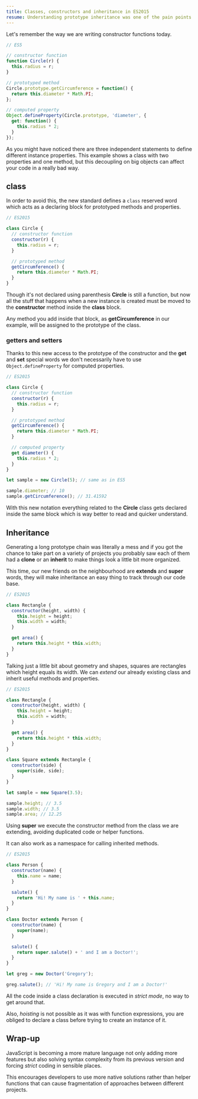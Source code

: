 ```yaml
---
title: Classes, constructors and inheritance in ES2015
resume: Understanding prototype inheritance was one of the pain points in JavaScript development. One of the main reasons was that the language didn't provide a nice syntax that translated this programming concept in a straight manner.
---
```


Let's remember the way we are writing constructor functions today.

```js
// ES5

// constructor function
function Circle(r) {
  this.radius = r;
}

// prototyped method
Circle.prototype.getCircumference = function() {
  return this.diameter * Math.PI;
};

// computed property
Object.defineProperty(Circle.prototype, 'diameter', {
  get: function() {
    this.radius * 2;
  }
});
```

As you might have noticed there are three independent statements to define different instance properties. This example shows a class with two properties and one method, but this decoupling on big objects can affect your code in a really bad way.

## class

In order to avoid this, the new standard defines a `class` reserved word which acts as a declaring block for prototyped methods and properties.

```js
// ES2015

class Circle {
  // constructor function
  constructor(r) {
    this.radius = r;
  }

  // prototyped method
  getCircumference() {
    return this.diameter * Math.PI;
  }
}
```

Though it's not declared using parenthesis **Circle** is still a function, but now all the stuff that happens when a new instance is created must be moved to the **constructor** method inside the **class** block.

Any method you add inside that block, as **getCircumference** in our example, will be assigned to the prototype of the class.


### getters and setters

Thanks to this new access to the prototype of the constructor and the **get** and **set** special words we don't necessarily have to use `Object.defineProperty` for computed properties.

```js
// ES2015

class Circle {
  // constructor function
  constructor(r) {
    this.radius = r;
  }

  // prototyped method
  getCircumference() {
    return this.diameter * Math.PI;
  }

  // computed property
  get diameter() {
    this.radius * 2;
  }
}

let sample = new Circle(5); // same as in ES5

sample.diameter; // 10
sample.getCircumference(); // 31.41592
```

With this new notation everything related to the **Circle** class gets declared inside the same block which is way better to read and quicker understand.


## Inheritance

Generating a long prototype chain was literally a mess and if you got the chance to take part on a variety of projects you probably saw each of them had a **clone** or an **inherit** to make things look a little bit more organized.

This time, our new friends on the neighbourhood are **extends** and **super** words, they will make inheritance an easy thing to track through our code base.

```js
// ES2015

class Rectangle {
  constructor(height, width) {
    this.height = height;
    this.width = width;
  }

  get area() {
    return this.height * this.width;
  }
}
```

Talking just a little bit about geometry and shapes, squares are rectangles which height equals its width. We can *extend* our already existing class and inherit useful methods and properties.

```js
// ES2015

class Rectangle {
  constructor(height, width) {
    this.height = height;
    this.width = width;
  }

  get area() {
    return this.height * this.width;
  }
}

class Square extends Rectangle {
  constructor(side) {
    super(side, side);
  }
}

let sample = new Square(3.5);

sample.height; // 3.5
sample.width; // 3.5
sample.area; // 12.25
```

Using **super** we execute the constructor method from the class we are extending, avoiding duplicated code or helper functions.

It can also work as a namespace for calling inherited methods.

```js
// ES2015

class Person {
  constructor(name) {
    this.name = name;
  }

  salute() {
    return 'Hi! My name is ' + this.name;
  }
}

class Doctor extends Person {
  constructor(name) {
    super(name);
  }

  salute() {
    return super.salute() + ' and I am a Doctor!';
  }
}

let greg = new Doctor('Gregory');

greg.salute(); // 'Hi! My name is Gregory and I am a Doctor!'
```

All the code inside a class declaration is executed in *strict mode*, no way to get around that.

Also, *hoisting* is not possible as it was with function expressions, you are obliged to declare a class before trying to create an instance of it.


## Wrap-up

JavaScript is becoming a more mature language not only adding more features but also solving syntax complexity from its previous version and forcing *strict* coding in sensible places.

This encourages developers to use more native solutions rather than helper functions that can cause fragmentation of approaches between different projects.
